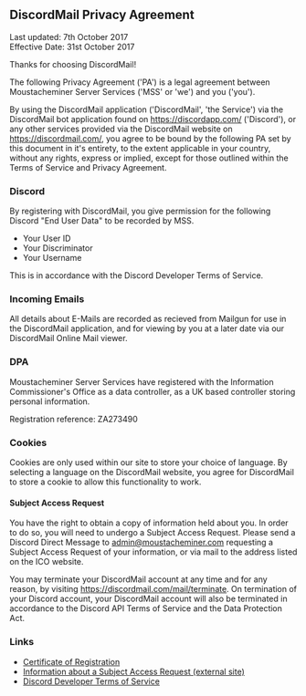 ## DiscordMail Privacy Agreement

Last updated: 7th October 2017  
Effective Date: 31st October 2017

Thanks for choosing DiscordMail!

The following Privacy Agreement ('PA') is a legal agreement between Moustacheminer Server Services ('MSS' or 'we') and you ('you').

By using the DiscordMail application ('DiscordMail', 'the Service') via the DiscordMail bot application found on https://discordapp.com/ ('Discord'), or any other services provided via the DiscordMail website on https://discordmail.com/, you agree to be bound by the following PA set by this document in it's entirety, to the extent applicable in your country, without any rights, express or implied, except for those outlined within the Terms of Service and Privacy Agreement.

### Discord

By registering with DiscordMail, you give permission for the following Discord "End User Data" to be recorded by MSS.

- Your User ID
- Your Discriminator
- Your Username

This is in accordance with the Discord Developer Terms of Service.

### Incoming Emails

All details about E-Mails are recorded as recieved from Mailgun for use in the DiscordMail application, and for viewing by you at a later date via our DiscordMail Online Mail viewer.

### DPA

Moustacheminer Server Services have registered with the Information Commissioner's Office as a data controller, as a UK based controller storing personal information.

Registration reference: ZA273490

### Cookies

Cookies are only used within our site to store your choice of language. By selecting a language on the DiscordMail website, you agree for DiscordMail to store a cookie to allow this functionality to work.

#### Subject Access Request

You have the right to obtain a copy of information held about you. In order to do so, you will need to undergo a Subject Access Request.
Please send a Discord Direct Message to admin@moustacheminer.com requesting a Subject Access Request of your information, or via mail to the address listed on the ICO website.

You may terminate your DiscordMail account at any time and for any reason, by visiting https://discordmail.com/mail/terminate.
On termination of your Discord account, your DiscordMail account will also be terminated in accordance to the Discord API Terms of Service and the Data Protection Act.

### Links

- [Certificate of Registration](/certificate.pdf)
- [Information about a Subject Access Request (external site)](https://ico.org.uk/for-the-public/personal-information/)
- [Discord Developer Terms of Service](https://discordapp.com/developers/docs/legal)
